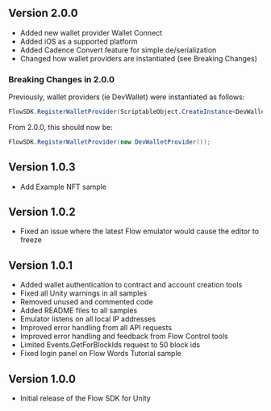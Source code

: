 ## Version 2.0.0

- Added new wallet provider Wallet Connect
- Added iOS as a supported platform
- Added Cadence Convert feature for simple de/serialization
- Changed how wallet providers are instantiated (see Breaking Changes)

### Breaking Changes in 2.0.0

Previously, wallet providers (ie DevWallet) were instantiated as follows: 

```csharp
FlowSDK.RegisterWalletProvider(ScriptableObject.CreateInstance<DevWalletProvider>());
```

From 2.0.0, this should now be: 

```csharp
FlowSDK.RegisterWalletProvider(new DevWalletProvider());
```

## Version 1.0.3

- Add Example NFT sample

## Version 1.0.2

- Fixed an issue where the latest Flow emulator would cause the editor to freeze

## Version 1.0.1

- Added wallet authentication to contract and account creation tools
- Fixed all Unity warnings in all samples
- Removed unused and commented code
- Added README files to all samples
- Emulator listens on all local IP addresses
- Improved error handling from all API requests
- Improved error handling and feedback from Flow Control tools
- Limited Events.GetForBlockIds request to 50 block ids
- Fixed login panel on Flow Words Tutorial sample

## Version 1.0.0 

- Initial release of the Flow SDK for Unity